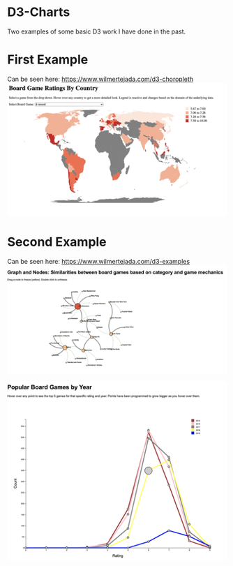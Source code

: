 # D3-Charts
Two examples of some basic D3 work I have done in the past. 

First Example
=======================
Can be seen here: https://www.wilmertejada.com/d3-choropleth
![alt text](https://github.com/Wilmer-Tejada/D3-Charts/blob/main/Screenshots/Choropleth.png)

Second Example
=======================
Can be seen here: https://www.wilmertejada.com/d3-examples
![alt text](https://github.com/Wilmer-Tejada/D3-Charts/blob/main/Screenshots/Example_1.png)

![alt text](https://github.com/Wilmer-Tejada/D3-Charts/blob/main/Screenshots/Example_2.png)
